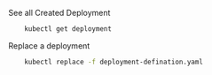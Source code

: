 See all Created Deployment

```bash
    kubectl get deployment
```
Replace a deployment

```bash
    kubectl replace -f deployment-defination.yaml 
```